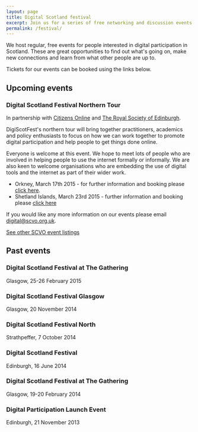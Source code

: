 ```yaml
---
layout: page
title: Digital Scotland festival
excerpt: Join us for a series of free networking and discussion events exploring all things digital.
permalink: /festival/
---
```


We host regular, free events for people interested in digital participation in Scotland. These are great opportunities to find out what's going on, make new connections and learn from what other people are up to.

Tickets for our events can be booked using the links below.

## Upcoming events

### Digital Scotland Festival Northern Tour

In partnership with [Citizens Online](http://www.citizensonline.org.uk/) and [The Royal Society of Edinburgh](http://www.royalsoced.org.uk/).

DigiScotFest's northern tour will bring together practitioners, academics and policy enthusiasts to focus on how we can work together to promote digital participation and help people to get things done online.

Everyone is welcome at this event. We hope to meet lots of people who are involved in helping people to use the internet formally or informally. We are also keen to welcome organisations who are embedding the use of digital tools and the internet as part of their wider work.

* Orkney, March 17th 2015 - for further information and booking please [click here](http://www.scvo.org.uk/events/digiscotfest-orkney/). 
* Shetland Islands, March 23rd 2015 - further information and booking please [click here](http://www.scvo.org.uk/events/digiscotfest-shetland/) 

If you would like any more information on our events please email [digital@scvo.org.uk](digital@scvo.org.uk). 

<a href="http://www.scvo.org.uk/events" class="btn btn-primary btn-lg">See other SCVO event listings</a>

## Past events

### Digital Scotland Festival at The Gathering
Glasgow, 25-26 February 2015

### Digital Scotland Festival Glasgow
Glasgow, 20 November 2014

### Digital Scotland Festival North
Strathpeffer, 7 October 2014

### Digital Scotland Festival
Edinburgh, 16 June 2014

### Digital Scotland Festival at The Gathering
Glasgow, 19-20 February 2014

### Digital Participation Launch Event
Edinburgh, 21 November 2013
